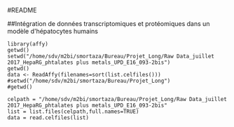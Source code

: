 #README

##Intégration de données transcriptomiques et protéomiques dans un modèle d'hépatocytes humains

```{r}
library(affy)
getwd()
setwd("/home/sdv/m2bi/smortaza/Bureau/Projet_Long/Raw Data_juillet 2017_HepaRG_phtalates plus metals_UPD_E16_093-2bis")
getwd()
data <- ReadAffy(filenames=sort(list.celfiles()))
#setwd("/home/sdv/m2bi/smortaza/Bureau/Projet_Long")
#getwd()
```

```{r}
celpath = "/home/sdv/m2bi/smortaza/Bureau/Projet_Long/Raw Data_juillet 2017_HepaRG_phtalates plus metals_UPD_E16_093-2bis"
list = list.files(celpath,full.names=TRUE)
data = read.celfiles(list)
```